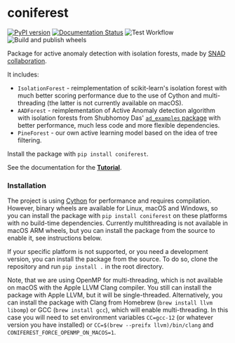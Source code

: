 # coniferest

[![PyPI version](https://badge.fury.io/py/coniferest.svg)](https://pypi.org/project/coniferest/)
[![Documentation Status](https://readthedocs.org/projects/coniferest/badge/?version=latest)](https://coniferest.readthedocs.io/en/latest/?badge=latest)
![Test Workflow](https://github.com/snad-space/coniferest/actions/workflows/test.yml/badge.svg)
![Build and publish wheels](https://github.com/snad-space/coniferest/actions/workflows/wheels.yml/badge.svg)


Package for active anomaly detection with isolation forests, made by [SNAD collaboration](https://snad.space/).

It includes:
* `IsolationForest` - reimplementation of scikit-learn's isolation forest with much better scoring performance due to the use of Cython and multi-threading (the latter is not currently available on macOS).
* `AADForest` - reimplementation of Active Anomaly detection algorithm with isolation forests from Shubhomoy Das' [`ad_examples` package](https://github.com/shubhomoydas/ad_examples) with better performance, much less code and more flexible dependencies.
* `PineForest` - our own active learning model based on the idea of tree filtering.

Install the package with `pip install coniferest`.

See the documentation for the [**Tutorial**](https://coniferest.readthedocs.io/en/latest/tutorial.html).


### Installation

The project is using [Cython](https://cython.org/) for performance and requires compilation.
However, binary wheels are available for Linux, macOS and Windows, so you can install the package with `pip install coniferest` on these platforms with no build-time dependencies.
Currently multithreading is not available in macOS ARM wheels, but you can install the package from the source to enable it, see instructions below. 

If your specific platform is not supported, or you need a development version, you can install the package from the source.
To do so, clone the repository and run `pip install .` in the root directory.

Note, that we are using OpenMP for multi-threading, which is not available on macOS with the Apple LLVM Clang compiler.
You still can install the package with Apple LLVM, but it will be single-threaded.
Alternatively, you can install the package with Clang from Homebrew (`brew install llvm libomp`) or GCC (`brew install gcc`), which will enable multi-threading.
In this case you will need to set environment variables `CC=gcc-12` (or whatever version you have installed) or `CC=$(brew --preifx llvm)/bin/clang` and `CONIFEREST_FORCE_OPENMP_ON_MACOS=1`.
